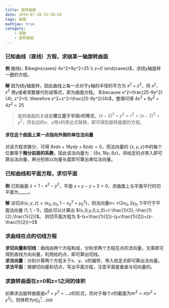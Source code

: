 ```yaml
---
title: 旋转曲面
date: 2019-07-30 15:38:59
tags: 曲面
mathjax: true
category:
    - 高数
    - 旋转曲面
---
```

### 已知曲线（直线）方程，求绕某一轴旋转曲面

**例**
曲线L: $\begin{cases} 4x^2+9y^2=25 \\ z=0 \end{cases}$，求绕y轴旋转一圈的方程。

**解**
因为绕y轴旋转，因此曲线上每一点对于y轴的半径的平方为 $x^2+z^2$，将 $x^2$、 $z^2$ 用y或者常数替代形成等式，即为曲面方程。
$\because  x^2=\frac{25-9y^2}{4}, z^2=0, \therefore x^2+z^2=\frac{25-9y^2}{4}$，整理可得 $4x^2+9y^2+4z^2=25$  
> 旋转曲面的关键是**建立基于半径r的等式**，$(x-2)^2+y^2=r^2=(x-2)^2+y^2$，将右边的x、y用z的表达式替换，即可得到旋转曲面的方程。

#### 求在这个曲面上某一点指向外侧的单位法向量
对该方程求微分，可得 $8xdx+18ydy+8zdz=0$，而法向量的 $\{x,y,z\}$中的每个位置等于**微分前面的系数**，因此该法向量为：$\{8x,18y,8z\}$，将给定的点带入即可算出法向量，再分别除以向量长度即可算出单位法向量。

### 已知曲线和平面方程，求切平面

**例**
已知曲面 $z=1-x^2-y^2$，平面 $x+y-z+3=0$，求曲面上与平面平行的切平面为_____。

**解**
设切点$(x,y,z)=(x_0,y_0,1-x_0^2+y_0^2)$，则法向量n= $\pm(2x_0,2y_0,1)$平行于平面法向量 $(1,1,-1)$，因此可以计算出 $(x_0,y_0,z_0)=(-\frac{1}{2},-\frac{1}{2},\frac{1}{2})$。
则切平面方程为 $-(x+\frac{1}{2})-(y+\frac{1}{2})+(z-\frac{1}{2})=0$ 

### 求曲线在点的切线方程
**求切向量和切线**：曲线由两个方程构成，分别求两个方程在点的法向量，叉乘即可得到直线方向向量，利用给的点，即可算出切线。  
**求法向量**：分别计算两个方程关于x、y、z的偏导，带入给定点即可算出法向量。  
**求法平面**：根据切向量和切点，写出平面方程，注意平面是垂直与切向量的。  

### 求旋转曲面在z=0和z=1之间的体积
如果求出旋转曲面是$x^2+y^2=...z$的形式，则对于每个$z$的截面为$\pi r^2=\pi (x^2+y^2)$，则体积为$\pi\int_0^1...zdz$